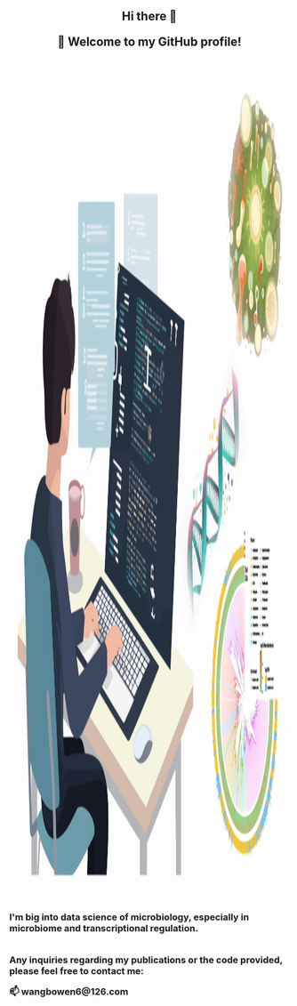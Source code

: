 

<!--
**Bowenw6/Bowenw6** is a ✨ _special_ ✨ repository because its `README.md` (this file) appears on your GitHub profile.

Here are some ideas to get you started:

- 🔭 I’m currently working on ...
- 🌱 I’m currently learning ...
- 👯 I’m looking to collaborate on ...
- 🤔 I’m looking for help with ...
- 💬 Ask me about ...
- 📫 How to reach me: ...
- 😄 Pronouns: ...
- ⚡ Fun fact: ...
-->



<h2 align="center">
 Hi there 👋


</p>

🎉 **Welcome to my GitHub profile!**
</h2>


<br/>


<img align="right" alt="jpg" src="Github_main.jpg?raw=true" width="968" height="1514" />

<h3 align="left">
I'm big into data science of microbiology, especially in microbiome and transcriptional regulation.
</p>
<br/>
Any inquiries regarding my publications or the code provided, please feel free to contact me:
</p>
📫 wangbowen6@126.com
</h3>



